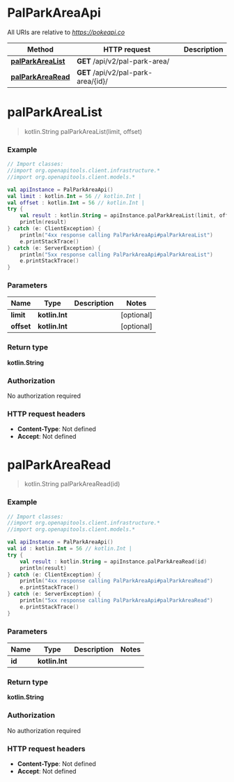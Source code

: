 # PalParkAreaApi

All URIs are relative to *https://pokeapi.co*

Method | HTTP request | Description
------------- | ------------- | -------------
[**palParkAreaList**](PalParkAreaApi.md#palParkAreaList) | **GET** /api/v2/pal-park-area/ | 
[**palParkAreaRead**](PalParkAreaApi.md#palParkAreaRead) | **GET** /api/v2/pal-park-area/{id}/ | 


<a name="palParkAreaList"></a>
# **palParkAreaList**
> kotlin.String palParkAreaList(limit, offset)



### Example
```kotlin
// Import classes:
//import org.openapitools.client.infrastructure.*
//import org.openapitools.client.models.*

val apiInstance = PalParkAreaApi()
val limit : kotlin.Int = 56 // kotlin.Int | 
val offset : kotlin.Int = 56 // kotlin.Int | 
try {
    val result : kotlin.String = apiInstance.palParkAreaList(limit, offset)
    println(result)
} catch (e: ClientException) {
    println("4xx response calling PalParkAreaApi#palParkAreaList")
    e.printStackTrace()
} catch (e: ServerException) {
    println("5xx response calling PalParkAreaApi#palParkAreaList")
    e.printStackTrace()
}
```

### Parameters

Name | Type | Description  | Notes
------------- | ------------- | ------------- | -------------
 **limit** | **kotlin.Int**|  | [optional]
 **offset** | **kotlin.Int**|  | [optional]

### Return type

**kotlin.String**

### Authorization

No authorization required

### HTTP request headers

 - **Content-Type**: Not defined
 - **Accept**: Not defined

<a name="palParkAreaRead"></a>
# **palParkAreaRead**
> kotlin.String palParkAreaRead(id)



### Example
```kotlin
// Import classes:
//import org.openapitools.client.infrastructure.*
//import org.openapitools.client.models.*

val apiInstance = PalParkAreaApi()
val id : kotlin.Int = 56 // kotlin.Int | 
try {
    val result : kotlin.String = apiInstance.palParkAreaRead(id)
    println(result)
} catch (e: ClientException) {
    println("4xx response calling PalParkAreaApi#palParkAreaRead")
    e.printStackTrace()
} catch (e: ServerException) {
    println("5xx response calling PalParkAreaApi#palParkAreaRead")
    e.printStackTrace()
}
```

### Parameters

Name | Type | Description  | Notes
------------- | ------------- | ------------- | -------------
 **id** | **kotlin.Int**|  |

### Return type

**kotlin.String**

### Authorization

No authorization required

### HTTP request headers

 - **Content-Type**: Not defined
 - **Accept**: Not defined

